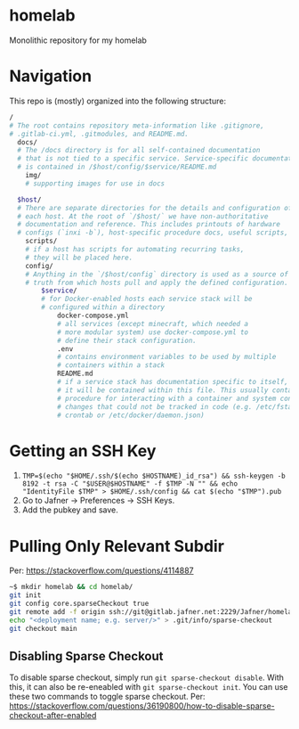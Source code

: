 # homelab

Monolithic repository for my homelab

# Navigation
This repo is (mostly) organized into the following structure:
```bash
/ 
# The root contains repository meta-information like .gitignore, 
# .gitlab-ci.yml, .gitmodules, and README.md. 
  docs/ 
  # The /docs directory is for all self-contained documentation 
  # that is not tied to a specific service. Service-specific documentation
  # is contained in /$host/config/$service/README.md
    img/ 
    # supporting images for use in docs

  $host/ 
  # There are separate directories for the details and configuration of
  # each host. At the root of `/$host/` we have non-authoritative 
  # documentation and reference. This includes printouts of hardware 
  # configs (`inxi -b`), host-specific procedure docs, useful scripts, etc.
    scripts/
    # if a host has scripts for automating recurring tasks, 
    # they will be placed here.
    config/ 
    # Anything in the `/$host/config` directory is used as a source of 
    # truth from which hosts pull and apply the defined configuration.
        $service/ 
        # for Docker-enabled hosts each service stack will be 
        # configured within a directory
            docker-compose.yml 
            # all services (except minecraft, which needed a 
            # more modular system) use docker-compose.yml to 
            # define their stack configuration. 
            .env 
            # contains environment variables to be used by multiple 
            # containers within a stack
            README.md 
            # if a service stack has documentation specific to itself, 
            # it will be contained within this file. This usually contains 
            # procedure for interacting with a container and system configuration 
            # changes that could not be tracked in code (e.g. /etc/fstab or 
            # crontab or /etc/docker/daemon.json)
```

# Getting an SSH Key
1. `TMP=$(echo "$HOME/.ssh/$(echo $HOSTNAME)_id_rsa") && ssh-keygen -b 8192 -t rsa -C "$USER@$HOSTNAME" -f $TMP -N "" && echo "IdentityFile $TMP" > $HOME/.ssh/config && cat $(echo "$TMP").pub`
2. Go to Jafner -> Preferences -> SSH Keys.
3. Add the pubkey and save.

# Pulling Only Relevant Subdir
Per: https://stackoverflow.com/questions/4114887

```bash
~$ mkdir homelab && cd homelab/
git init
git config core.sparseCheckout true
git remote add -f origin ssh://git@gitlab.jafner.net:2229/Jafner/homelab.git
echo "<deployment name; e.g. server/>" > .git/info/sparse-checkout
git checkout main
```

## Disabling Sparse Checkout
To disable sparse checkout, simply run `git sparse-checkout disable`. 
With this, it can also be re-eneabled with `git sparse-checkout init`.
You can use these two commands to toggle sparse checkout.
Per: https://stackoverflow.com/questions/36190800/how-to-disable-sparse-checkout-after-enabled
